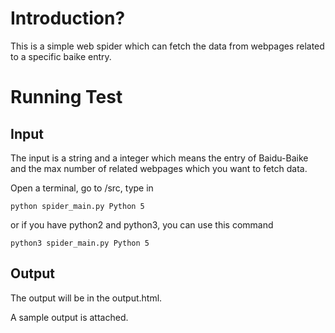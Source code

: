 # Introduction?

This is a simple web spider which can fetch the data from webpages related to a specific baike entry.

# Running Test

## Input

The input is a string and a integer which means the entry of Baidu-Baike and the max number of related webpages which you want to fetch data.

Open a terminal, go to /src, type in
```
python spider_main.py Python 5
```

or if you have python2 and python3, you can use this command

```
python3 spider_main.py Python 5
```

## Output

The output will be in the output.html. 

A sample output is attached.
